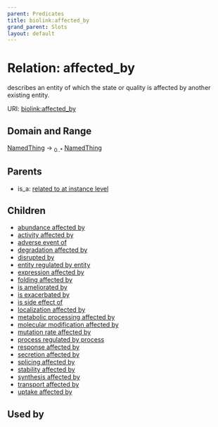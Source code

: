 ```yaml
---
parent: Predicates
title: biolink:affected_by
grand_parent: Slots
layout: default
---
```


# Relation: affected_by


describes an entity of which the state or quality is affected by another existing entity.

URI: [biolink:affected_by](https://w3id.org/biolink/vocab/affected_by)

## Domain and Range

[NamedThing](NamedThing.md) ->  <sub>0..\*</sub> [NamedThing](NamedThing.md)

## Parents

 *  is_a: [related to at instance level](related_to_at_instance_level.md)

## Children

 *  [abundance affected by](abundance_affected_by.md)
 *  [activity affected by](activity_affected_by.md)
 *  [adverse event of](adverse_event_of.md)
 *  [degradation affected by](degradation_affected_by.md)
 *  [disrupted by](disrupted_by.md)
 *  [entity regulated by entity](entity_regulated_by_entity.md)
 *  [expression affected by](expression_affected_by.md)
 *  [folding affected by](folding_affected_by.md)
 *  [is ameliorated by](is_ameliorated_by.md)
 *  [is exacerbated by](is_exacerbated_by.md)
 *  [is side effect of](is_side_effect_of.md)
 *  [localization affected by](localization_affected_by.md)
 *  [metabolic processing affected by](metabolic_processing_affected_by.md)
 *  [molecular modification affected by](molecular_modification_affected_by.md)
 *  [mutation rate affected by](mutation_rate_affected_by.md)
 *  [process regulated by process](process_regulated_by_process.md)
 *  [response affected by](response_affected_by.md)
 *  [secretion affected by](secretion_affected_by.md)
 *  [splicing affected by](splicing_affected_by.md)
 *  [stability affected by](stability_affected_by.md)
 *  [synthesis affected by](synthesis_affected_by.md)
 *  [transport affected by](transport_affected_by.md)
 *  [uptake affected by](uptake_affected_by.md)

## Used by


